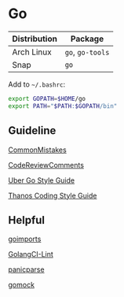 # Go

| Distribution | Package          |
| ------------ | ---------------- |
| Arch Linux   | `go`, `go-tools` |
| Snap         | `go`             |

Add to `~/.bashrc`:

```bash
export GOPATH=$HOME/go
export PATH="$PATH:$GOPATH/bin"
```

## Guideline

[CommonMistakes](https://github.com/golang/go/wiki/CommonMistakes)

[CodeReviewComments](https://github.com/golang/go/wiki/CodeReviewComments)

[Uber Go Style Guide](https://github.com/uber-go/guide/blob/master/style.md)

[Thanos Coding Style Guide](https://thanos.io/contributing/coding-style-guide.md/)

## Helpful

[goimports](https://pkg.go.dev/golang.org/x/tools/cmd/goimports?tab=doc)

[GolangCI-Lint](https://github.com/golangci/golangci-lint)

[panicparse](https://github.com/maruel/panicparse)

[gomock](https://github.com/golang/mock)
